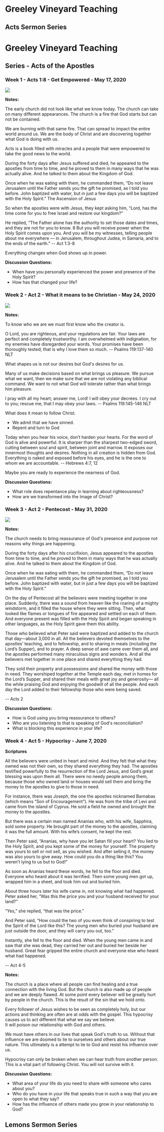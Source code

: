 # Greeley Vineyard Teaching

## Acts Sermon Series

# Greeley Vineyard Teaching

## Series - Acts of the Apostles


### Week 1 - Acts 1:8 - Get Empowered - May 17, 2020

<a href="https://subsplash.com/+pnr4/lb/mi/+7wmdq26?branding=true&amp;embed=true">
    <img class="kit-image__image" 
        src="https://images.subsplash.com/image.jpg?id=2400a01c-e064-40ef-9b1c-92ace3c8d129&amp;w=400&amp;h=225" 
        style="opacity: 1;">
</a>


**Notes:**

The early church did not look like what we know today.  The church can take
on many different appearances.  The church is a fire that God starts but
can not be contained.

We are burning with that same fire. That can spread to impact the entire
world around us. We are the body of Christ and are discovering together
what God is doing with us.

Acts is a book filled with miracles and a people that were empowered to
take the good news to the world.

During the forty days after Jesus suffered and died, he appeared to the apostles 
from time to time, and he proved to them in many ways that he was actually alive. 
And he talked to them about the Kingdom of God.

Once when he was eating with them, he commanded them, “Do not leave 
Jerusalem until the Father sends you the gift he promised, as I told 
you before. John baptized with water, but in just a few days you 
will be baptized with the Holy Spirit.”
The Ascension of Jesus

So when the apostles were with Jesus, they kept asking him, “Lord, 
has the time come for you to free Israel and restore our kingdom?”

He replied, “The Father alone has the authority to set those dates 
and times, and they are not for you to know. 8 But you will receive 
power when the Holy Spirit comes upon you. And you will be my 
witnesses, telling people about me everywhere — in Jerusalem, 
throughout Judea, in Samaria, and to the ends of the earth.”  -- Act 1:3-8

Everything changes when God shows up in power.

**Discussion Questions:**

* When have you personally experienced the power and presence of the Holy Spirit?
* How has that changed your life?



### Week 2 - Act 2 - What it means to be Christian - May 24, 2020

<a href="https://subsplash.com/+pnr4/lb/mi/+qc3p3hv?branding=true&amp;embed=true">
    <img class="kit-image__image" 
        src="https://images.subsplash.com/image.jpg?id=2400a01c-e064-40ef-9b1c-92ace3c8d129&amp;w=400&amp;h=225" 
        style="opacity: 1;">
</a>


**Notes:**

To know who we are we must first know who the creator is.

O Lord, you are righteous, and your regulations are fair.  Your laws are 
perfect and completely trustworthy. I am overwhelmed with indignation, 
for my enemies have disregarded your words. Your promises have been 
thoroughly tested; that is why I love them so much. -- Psalms 119:137-140 NLT
    
What shapes us is not our desires but God's desires for us.

Many of us make decisions based on what brings us pleasure. We pursue what we
want, then we make sure that we are not violating any biblical command. We
want to not what God will tolerate rather than what brings him pleasure.

I pray with all my heart; answer me, Lord! I will obey your decrees. 
I cry out to you; rescue me, that I may obey your laws. -- Psalms 119:145-146 NLT

What does it mean to follow Christ.

* We admit that we have sinned.
* Repent and turn to God

Today when you hear his voice,  don’t harden your hearts.
For the word of God is alive and powerful. It is sharper than the sharpest 
two-edged sword, cutting between soul and spirit, between joint and marrow. 
It exposes our innermost thoughts and desires. Nothing in all creation is 
hidden from God. Everything is naked and exposed before his eyes, and he 
is the one to whom we are accountable.
-- Hebrews 4:7, 12

Maybe you are ready to experience the nearness of God.

**Discussion Questions:**

* What role does repentance play in learning about righteousness?
* How are we transformed into the Image of Christ?


### Week 3 - Act 2 - Pentecost - May 31, 2020

<a href="https://greeleyvineyard.org/messages?sapurl=LytwbnI0L2xiL21pLytjdmRtZmY1P2F1dG9wbGF5PXRydWUmYnJhbmRpbmc9dHJ1ZSZlbWJlZD10cnVl">
    <img class="kit-image__image" 
        src="https://images.subsplash.com/image.jpg?id=2400a01c-e064-40ef-9b1c-92ace3c8d129&amp;w=400&amp;h=225" 
        style="opacity: 1;">
</a>

**Notes:**

The church needs to bring reassurance of God's presence and purpose not reasons why things are happening.

During the forty days after his crucifixion, Jesus appeared to the apostles from time to time, 
and he proved to them in many ways that he was actually alive. And he talked to them about the 
Kingdom of God.

Once when he was eating with them, he commanded them, “Do not leave Jerusalem until the Father 
sends you the gift he promised, as I told you before. John baptized with water, but in just a 
few days you will be baptized with the Holy Spirit.”

On the day of Pentecost all the believers were meeting together in one place. Suddenly, there 
was a sound from heaven like the roaring of a mighty windstorm, and it filled the house where 
they were sitting. Then, what looked like flames or tongues of fire appeared and settled on 
each of them. And everyone present was filled with the Holy Spirit and began speaking in other 
languages, as the Holy Spirit gave them this ability.

Those who believed what Peter said were baptized and added to the church that day—about 3,000 
in all.
All the believers devoted themselves to the apostles’ teaching, and to fellowship, and to 
sharing in meals (including the Lord’s Supper), and to prayer.  A deep sense of awe came 
over them all, and the apostles performed many miraculous signs and wonders. And all the 
believers met together in one place and shared everything they had.

They sold their property and possessions and shared the money with those in need. They 
worshiped together at the Temple each day, met in homes for the Lord’s Supper, and shared 
their meals with great joy and generosity— all the while praising God and enjoying the 
goodwill of all the people. And each day the Lord added to their fellowship those who were being saved.
 
 -- Acts 2

**Discussion Questions:**

* How is God using you bring reassurance to others?
* Who are you listening to that is speaking of God's reconciliation?
* What is blocking this experience in your life?


### Week 4 - Act 5 - Hypocrisy - June 7, 2020

**Scriptures**

All the believers were united in heart and mind. And they felt that what they owned was not their own, so they shared everything they had. The apostles testified powerfully to the resurrection of the Lord Jesus, and God’s great blessing was upon them all. There were no needy people among them, because those who owned land or houses would sell them and bring the money to the apostles to give to those in need.

For instance, there was Joseph, the one the apostles nicknamed Barnabas (which means “Son of Encouragement”). He was from the tribe of Levi and came from the island of Cyprus. He sold a field he owned and brought the money to the apostles. 

But there was a certain man named Ananias who, with his wife, Sapphira, sold some property. He brought part of the money to the apostles, claiming it was the full amount. With his wife’s consent, he kept the rest.

Then Peter said, “Ananias, why have you let Satan fill your heart? You lied to the Holy Spirit, and you kept some of the money for yourself. The property was yours to sell or not sell, as you wished. And after selling it, the money was also yours to give away. How could you do a thing like this? You weren’t lying to us but to God!”

As soon as Ananias heard these words, he fell to the floor and died. Everyone who heard about it was terrified. Then some young men got up, wrapped him in a sheet, and took him out and buried him.

About three hours later his wife came in, not knowing what had happened. Peter asked her, “Was this the price you and your husband received for your land?”

“Yes,” she replied, “that was the price.”

And Peter said, “How could the two of you even think of conspiring to test the Spirit of the Lord like this? The young men who buried your husband are just outside the door, and they will carry you out, too.”

Instantly, she fell to the floor and died. When the young men came in and saw that she was dead, they carried her out and buried her beside her husband. Great fear gripped the entire church and everyone else who heard what had happened.

-- Act 4-5


**Notes:**

The church is a place where all people can find healing and a true connection with the living God.
But the church is also made up of people and we are deeply flawed.
At some point every believer will be greatly hurt by people in the church.
This is the result of the sin that we hold onto.

Every follower of Jesus wishes to be seen as completely holy, but our actions and thinking are often are at odds 
with the gospel. This hypocrisy causes us to act different that what we say we believe.  
It will poison our relationship with God and others.

We must have others in our lives that speak God's truth to us.  Without that influence we are doomed to
lie to ourselves and others about our true nature.  This ultimately is a attempt to lie to God and resist
his influence over us.

Hypocrisy can only be broken when we can hear truth from another person.  This is a vital part of following
Christ.  You will not survive with it.


**Discussion Questions:**

* What area of your life do you need to share with someone who cares about you?
* Who do you have in your life that speaks true in such a way that you are open to what they say?
* How has the influence of others made you grow in your relationship to God?



## Lemons Sermon Series

